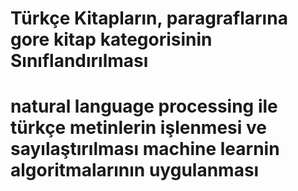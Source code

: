 # Türkçe Kitapların, paragraflarına gore kitap kategorisinin Sınıflandırılması
# natural language processing ile türkçe metinlerin işlenmesi ve sayılaştırılması machine learnin algoritmalarının uygulanması






